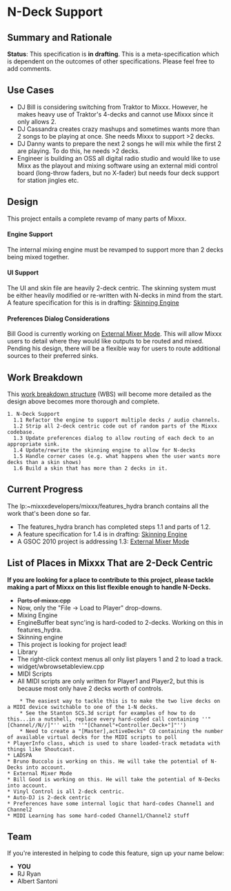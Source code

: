 # N-Deck Support

## Summary and Rationale

**Status**: This specification is **in drafting**. This is a
meta-specification which is dependent on the outcomes of other
specifications. Please feel free to add comments.

## Use Cases

  - DJ Bill is considering switching from Traktor to Mixxx. However, he
    makes heavy use of Traktor's 4-decks and cannot use Mixxx since it
    only allows 2. 
  - DJ Cassandra creates crazy mashups and sometimes wants more than 2
    songs to be playing at once. She needs Mixxx to support \>2 decks.
  - DJ Danny wants to prepare the next 2 songs he will mix while the
    first 2 are playing. To do this, he needs \>2 decks.
  - Engineer is building an OSS all digital radio studio and would like
    to use Mixx as the playout and mixing software using an external
    midi control board (long-throw faders, but no X-fader) but needs
    four deck support for station jingles etc.

## Design

This project entails a complete revamp of many parts of Mixxx.

#### Engine Support

The internal mixing engine must be revamped to support more than 2 decks
being mixed together.

#### UI Support

The UI and skin file are heavily 2-deck centric. The skinning system
must be either heavily modified or re-written with N-decks in mind from
the start. A feature specification for this is in drafting: [Skinning
Engine](skinning_engine)

#### Preferences Dialog Considerations

Bill Good is currently working on [External Mixer
Mode](gsoc2010_dvs_mode). This will allow Mixxx users to detail where
they would like outputs to be routed and mixed. Pending his design,
there will be a flexible way for users to route additional sources to
their preferred sinks.

## Work Breakdown

This [work breakdown
structure](http://en.wikipedia.org/wiki/Work_breakdown_structure) (WBS)
will become more detailed as the design above becomes more thorough and
complete.

    1. N-Deck Support
      1.1 Refactor the engine to support multiple decks / audio channels.
      1.2 Strip all 2-deck centric code out of random parts of the Mixxx codebase.
      1.3 Update preferences dialog to allow routing of each deck to an appropriate sink.
      1.4 Update/rewrite the skinning engine to allow for N-decks 
      1.5 Handle corner cases (e.g. what happens when the user wants more decks than a skin shows)
      1.6 Build a skin that has more than 2 decks in it.

## Current Progress

The lp:\~mixxxdevelopers/mixxx/features\_hydra branch contains all the
work that's been done so far.

  - The features\_hydra branch has completed steps 1.1 and parts of 1.2.
  - A feature specification for 1.4 is in drafting: [Skinning
    Engine](skinning_engine)
  - A GSOC 2010 project is addressing 1.3: [External Mixer
    Mode](gsoc2010_dvs_mode)

## List of Places in Mixxx That are 2-Deck Centric

**If you are looking for a place to contribute to this project, please
tackle making a part of Mixxx on this list flexible enough to handle
N-Decks.**

  - ~~Parts of mixxx.cpp~~
  - Now, only the "File -\> Load to Player" drop-downs.
  - Mixing Engine
  - EngineBuffer beat sync'ing is hard-coded to 2-decks. Working on this
    in features\_hydra.
  - Skinning engine
  - This project is looking for project lead\!
  - Library
  - The right-click context menus all only list players 1 and 2 to load
    a track.
  - widget/wbrowsetableview.cpp
  - MIDI Scripts
  - All MIDI scripts are only written for Player1 and Player2, but this
    is because most only have 2 decks worth of controls.

<!-- end list -->

``` 
    * The easiest way to tackle this is to make the two live decks on a MIDI device switchable to one of the 1-N decks.
    * See the Stanton SCS.3d script for examples of how to do this...in a nutshell, replace every hard-coded call containing ''"[Channel//N//]"'' with ''"[Channel"+Controller.Deck+"]"'')
    * Need to create a "[Master],activeDecks" CO containing the number of available virtual decks for the MIDI scripts to poll
* PlayerInfo class, which is used to share loaded-track metadata with things like Shoutcast. 
* LADSPA
* Bruno Buccolo is working on this. He will take the potential of N-Decks into account.
* External Mixer Mode
* Bill Good is working on this. He will take the potential of N-Decks into account.
* Vinyl Control is all 2-deck centric.
* Auto-DJ is 2-deck centric
* Preferences have some internal logic that hard-codes Channel1 and Channel2
* MIDI Learning has some hard-coded Channel1/Channel2 stuff
```

## Team

If you're interested in helping to code this feature, sign up your name
below:

  - **YOU**
  - RJ Ryan
  - Albert Santoni
